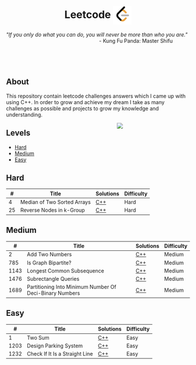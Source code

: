 <h1 align="center">Leetcode <img width="50" align="center" justify="center" src="doc/Leetcode-Icon.png"></h1>
<i>"If you only do what you can do, you will never be more than who you are."</i>

<div align="right">
    - Kung Fu Panda: Master Shifu &nbsp; &nbsp; &nbsp; &nbsp; &nbsp; &nbsp;
</div>

&nbsp;

&nbsp;

<h2>About</h2>

This repository contain leetcode challenges answers which I came up with using C++.
In order to grow and achieve my dream I take as many challenges as possible and projects to grow
my knowledge and understanding.

<img align="right" src="https://media.giphy.com/media/hTlYvDvLU7qnVbv0Qq/giphy.gif" width="200"/>

<h2>Levels</h2>

<!--toc:start-->
- [Hard](#hard)
- [Medium](#medium)
- [Easy](#easy)
<!--toc:end-->

## Hard

| #   | Title                       | Solutions                                                        | Difficulty |
| --- | --------------------------- | ---------------------------------------------------------------- | ---------- |
| 4   | Median of Two Sorted Arrays | [C++](/Hard-Level/CPP-Solutions/Median-of-Two-Sorted-Arrays.cpp) | Hard       |
| 25  | Reverse Nodes in k-Group    | [C++](/Hard-Level/CPP-Solutions/Reverse-Nodes-in-k-Group.cpp)    | Hard       |

## Medium

| #    | Title                                                   | Solutions                                                                                      | Difficulty |
| ---- | ------------------------------------------------------- | ---------------------------------------------------------------------------------------------- | ---------- |
| 2    | Add Two Numbers                                         | [C++](/Medium-Level/CPP-Solutions/Add-Two-Numbers.cpp)                                         | Medium     |
| 785  | Is Graph Bipartite?                                     | [C++](/Medium-Level/CPP-Solutions/Is-Geaph-Bipartite.cpp)                                      | Medium     |
| 1143 | Longest Common Subsequence                              | [C++](/Medium-Level/CPP-Solutions/Longest-Common-Subsequence.cpp)                              | Medium     |
| 1476 | Subrectangle Queries                                    | [C++](/Medium-Level/CPP-Solutions/Subrectangle-Queries.cpp)                                    | Medium     |
| 1689 | Partitioning Into Minimum Number Of Deci-Binary Numbers | [C++](/Medium-Level/CPP-Solutions/Partitioning-Into-Minimum-Number-Of-Deci-Binary-Numbers.cpp) | Medium     |

## Easy

| #    | Title                          | Solutions                                                           | Difficulty |
| ---- | ------------------------------ | ------------------------------------------------------------------- | ---------- |
| 1    | Two Sum                        | [C++](/Easy-Level/CPP-Solutions/Two-Sums.cpp)                       | Easy       |
| 1203 | Design Parking System          | [C++](/Easy-Level/CPP-Solutions/Design-Parking-System.cpp)          | Easy       |
| 1232 | Check If It Is a Straight Line | [C++](/Easy-Level/CPP-Solutions/Check-If-It-Is-a-Straight-Line.cpp) | Easy       |
